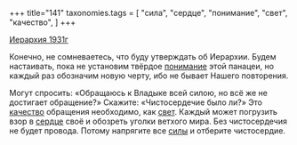+++
title="141"
taxonomies.tags = [
 "сила",
 "сердце",
 "понимание",
 "свет",
 "качество",
]
+++

[Иерархия 1931г](/agni/1931)

Конечно, не сомневаетесь, что буду утверждать об Иерархии. Будем настаивать, пока не установим твёрдое [понимание](/tags/понимание) этой панацеи, но каждый раз обозначим новую черту, ибо не бывает Нашего повторения.   

Могут спросить: «Обращаюсь к Владыке всей силою, но всё же не достигает обращение?» Скажите: «Чистосердечие было ли?» Это [качество](/tags/качество) обращения необходимо, как [свет](/tags/свет). Каждый может погрузить взор в [сердце](/tags/сердце) своё и обозреть уголки ветхого мира. Без чистосердечия не будет провода. Потому напрягите все [силы](/tags/сила) и отберите чистосердие.   

